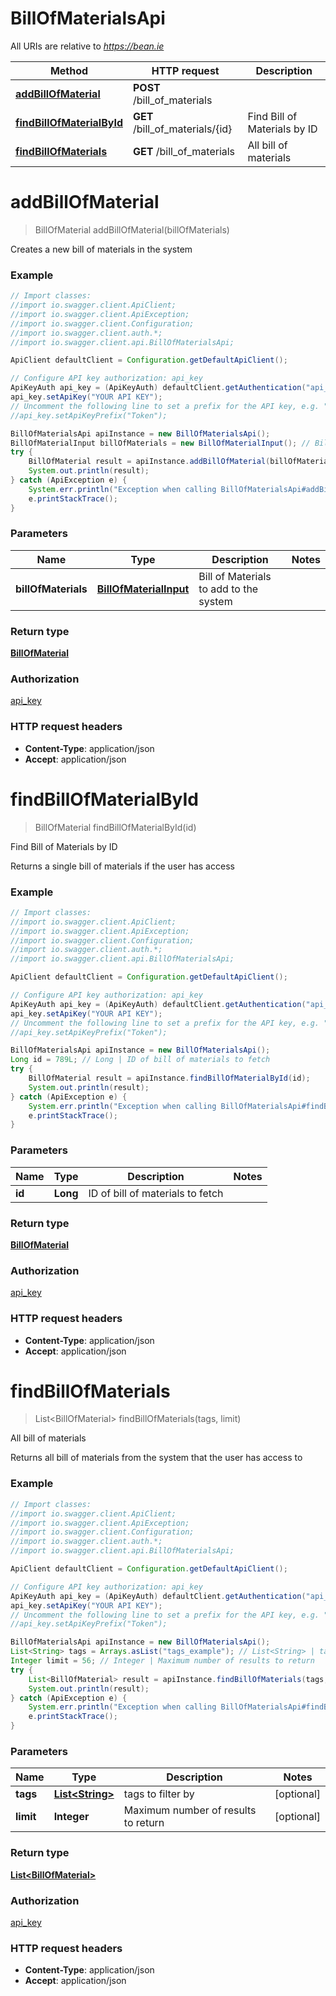 # BillOfMaterialsApi

All URIs are relative to *https://bean.ie*

Method | HTTP request | Description
------------- | ------------- | -------------
[**addBillOfMaterial**](BillOfMaterialsApi.md#addBillOfMaterial) | **POST** /bill_of_materials | 
[**findBillOfMaterialById**](BillOfMaterialsApi.md#findBillOfMaterialById) | **GET** /bill_of_materials/{id} | Find Bill of Materials by ID
[**findBillOfMaterials**](BillOfMaterialsApi.md#findBillOfMaterials) | **GET** /bill_of_materials | All bill of materials


<a name="addBillOfMaterial"></a>
# **addBillOfMaterial**
> BillOfMaterial addBillOfMaterial(billOfMaterials)



Creates a new bill of materials in the system

### Example
```java
// Import classes:
//import io.swagger.client.ApiClient;
//import io.swagger.client.ApiException;
//import io.swagger.client.Configuration;
//import io.swagger.client.auth.*;
//import io.swagger.client.api.BillOfMaterialsApi;

ApiClient defaultClient = Configuration.getDefaultApiClient();

// Configure API key authorization: api_key
ApiKeyAuth api_key = (ApiKeyAuth) defaultClient.getAuthentication("api_key");
api_key.setApiKey("YOUR API KEY");
// Uncomment the following line to set a prefix for the API key, e.g. "Token" (defaults to null)
//api_key.setApiKeyPrefix("Token");

BillOfMaterialsApi apiInstance = new BillOfMaterialsApi();
BillOfMaterialInput billOfMaterials = new BillOfMaterialInput(); // BillOfMaterialInput | Bill of Materials to add to the system
try {
    BillOfMaterial result = apiInstance.addBillOfMaterial(billOfMaterials);
    System.out.println(result);
} catch (ApiException e) {
    System.err.println("Exception when calling BillOfMaterialsApi#addBillOfMaterial");
    e.printStackTrace();
}
```

### Parameters

Name | Type | Description  | Notes
------------- | ------------- | ------------- | -------------
 **billOfMaterials** | [**BillOfMaterialInput**](BillOfMaterialInput.md)| Bill of Materials to add to the system |

### Return type

[**BillOfMaterial**](BillOfMaterial.md)

### Authorization

[api_key](../README.md#api_key)

### HTTP request headers

 - **Content-Type**: application/json
 - **Accept**: application/json

<a name="findBillOfMaterialById"></a>
# **findBillOfMaterialById**
> BillOfMaterial findBillOfMaterialById(id)

Find Bill of Materials by ID

Returns a single bill of materials if the user has access

### Example
```java
// Import classes:
//import io.swagger.client.ApiClient;
//import io.swagger.client.ApiException;
//import io.swagger.client.Configuration;
//import io.swagger.client.auth.*;
//import io.swagger.client.api.BillOfMaterialsApi;

ApiClient defaultClient = Configuration.getDefaultApiClient();

// Configure API key authorization: api_key
ApiKeyAuth api_key = (ApiKeyAuth) defaultClient.getAuthentication("api_key");
api_key.setApiKey("YOUR API KEY");
// Uncomment the following line to set a prefix for the API key, e.g. "Token" (defaults to null)
//api_key.setApiKeyPrefix("Token");

BillOfMaterialsApi apiInstance = new BillOfMaterialsApi();
Long id = 789L; // Long | ID of bill of materials to fetch
try {
    BillOfMaterial result = apiInstance.findBillOfMaterialById(id);
    System.out.println(result);
} catch (ApiException e) {
    System.err.println("Exception when calling BillOfMaterialsApi#findBillOfMaterialById");
    e.printStackTrace();
}
```

### Parameters

Name | Type | Description  | Notes
------------- | ------------- | ------------- | -------------
 **id** | **Long**| ID of bill of materials to fetch |

### Return type

[**BillOfMaterial**](BillOfMaterial.md)

### Authorization

[api_key](../README.md#api_key)

### HTTP request headers

 - **Content-Type**: application/json
 - **Accept**: application/json

<a name="findBillOfMaterials"></a>
# **findBillOfMaterials**
> List&lt;BillOfMaterial&gt; findBillOfMaterials(tags, limit)

All bill of materials

Returns all bill of materials from the system that the user has access to

### Example
```java
// Import classes:
//import io.swagger.client.ApiClient;
//import io.swagger.client.ApiException;
//import io.swagger.client.Configuration;
//import io.swagger.client.auth.*;
//import io.swagger.client.api.BillOfMaterialsApi;

ApiClient defaultClient = Configuration.getDefaultApiClient();

// Configure API key authorization: api_key
ApiKeyAuth api_key = (ApiKeyAuth) defaultClient.getAuthentication("api_key");
api_key.setApiKey("YOUR API KEY");
// Uncomment the following line to set a prefix for the API key, e.g. "Token" (defaults to null)
//api_key.setApiKeyPrefix("Token");

BillOfMaterialsApi apiInstance = new BillOfMaterialsApi();
List<String> tags = Arrays.asList("tags_example"); // List<String> | tags to filter by
Integer limit = 56; // Integer | Maximum number of results to return
try {
    List<BillOfMaterial> result = apiInstance.findBillOfMaterials(tags, limit);
    System.out.println(result);
} catch (ApiException e) {
    System.err.println("Exception when calling BillOfMaterialsApi#findBillOfMaterials");
    e.printStackTrace();
}
```

### Parameters

Name | Type | Description  | Notes
------------- | ------------- | ------------- | -------------
 **tags** | [**List&lt;String&gt;**](String.md)| tags to filter by | [optional]
 **limit** | **Integer**| Maximum number of results to return | [optional]

### Return type

[**List&lt;BillOfMaterial&gt;**](BillOfMaterial.md)

### Authorization

[api_key](../README.md#api_key)

### HTTP request headers

 - **Content-Type**: application/json
 - **Accept**: application/json

